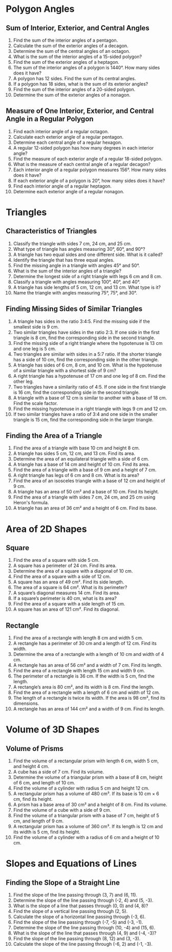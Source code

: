 # Polygon Angles

## Sum of Interior, Exterior, and Central Angles
1. Find the sum of the interior angles of a pentagon.
2. Calculate the sum of the exterior angles of a decagon.
3. Determine the sum of the central angles of an octagon.
4. What is the sum of the interior angles of a 15-sided polygon?
5. Find the sum of the exterior angles of a heptagon.
6. The sum of the interior angles of a polygon is 1440°. How many sides does it have?
7. A polygon has 12 sides. Find the sum of its central angles.
8. If a polygon has 18 sides, what is the sum of its exterior angles?
9. Find the sum of the interior angles of a 20-sided polygon.
10. Determine the sum of the exterior angles of a nonagon.

## Measure of One Interior, Exterior, and Central Angle in a Regular Polygon
1. Find each interior angle of a regular octagon.
2. Calculate each exterior angle of a regular pentagon.
3. Determine each central angle of a regular hexagon.
4. A regular 12-sided polygon has how many degrees in each interior angle?
5. Find the measure of each exterior angle of a regular 18-sided polygon.
6. What is the measure of each central angle of a regular decagon?
7. Each interior angle of a regular polygon measures 156°. How many sides does it have?
8. If each exterior angle of a polygon is 20°, how many sides does it have?
9. Find each interior angle of a regular heptagon.
10. Determine each exterior angle of a regular nonagon.

# Triangles

## Characteristics of Triangles
1. Classify the triangle with sides 7 cm, 24 cm, and 25 cm.
2. What type of triangle has angles measuring 30°, 60°, and 90°?
3. A triangle has two equal sides and one different side. What is it called?
4. Identify the triangle that has three equal angles.
5. Find the missing angle in a triangle with angles 45° and 50°.
6. What is the sum of the interior angles of a triangle?
7. Determine the longest side of a right triangle with legs 6 cm and 8 cm.
8. Classify a triangle with angles measuring 100°, 40°, and 40°.
9. A triangle has side lengths of 5 cm, 12 cm, and 13 cm. What type is it?
10. Name the triangle with angles measuring 75°, 75°, and 30°.

## Finding Missing Sides of Similar Triangles
1. A triangle has sides in the ratio 3:4:5. Find the missing side if the smallest side is 9 cm.
2. Two similar triangles have sides in the ratio 2:3. If one side in the first triangle is 8 cm, find the corresponding side in the second triangle.
3. Find the missing side of a right triangle where the hypotenuse is 13 cm and one leg is 5 cm.
4. Two triangles are similar with sides in a 5:7 ratio. If the shorter triangle has a side of 10 cm, find the corresponding side in the other triangle.
5. A triangle has sides of 6 cm, 8 cm, and 10 cm. What is the hypotenuse of a similar triangle with a shortest side of 9 cm?
6. A right triangle has a hypotenuse of 17 cm and one leg of 8 cm. Find the other leg.
7. Two triangles have a similarity ratio of 4:5. If one side in the first triangle is 16 cm, find the corresponding side in the second triangle.
8. A triangle with a base of 12 cm is similar to another with a base of 18 cm. Find the scale factor.
9. Find the missing hypotenuse in a right triangle with legs 9 cm and 12 cm.
10. If two similar triangles have a ratio of 3:4 and one side in the smaller triangle is 15 cm, find the corresponding side in the larger triangle.

## Finding the Area of a Triangle
1. Find the area of a triangle with base 10 cm and height 8 cm.
2. A triangle has sides 5 cm, 12 cm, and 13 cm. Find its area.
3. Determine the area of an equilateral triangle with a side of 6 cm.
4. A triangle has a base of 14 cm and height of 10 cm. Find its area.
5. Find the area of a triangle with a base of 9 cm and a height of 7 cm.
6. A right triangle has legs of 6 cm and 8 cm. What is its area?
7. Find the area of an isosceles triangle with a base of 12 cm and height of 9 cm.
8. A triangle has an area of 50 cm² and a base of 10 cm. Find its height.
9. Find the area of a triangle with sides 7 cm, 24 cm, and 25 cm using Heron's formula.
10. A triangle has an area of 36 cm² and a height of 6 cm. Find its base.

# Area of 2D Shapes

## Square
1. Find the area of a square with side 5 cm.
2. A square has a perimeter of 24 cm. Find its area.
3. Determine the area of a square with a diagonal of 10 cm.
4. Find the area of a square with a side of 12 cm.
5. A square has an area of 49 cm². Find its side length.
6. The area of a square is 64 cm². What is its perimeter?
7. A square’s diagonal measures 14 cm. Find its area.
8. If a square’s perimeter is 40 cm, what is its area?
9. Find the area of a square with a side length of 15 cm.
10. A square has an area of 121 cm². Find its diagonal.

## Rectangle
1. Find the area of a rectangle with length 8 cm and width 5 cm.
2. A rectangle has a perimeter of 30 cm and a length of 12 cm. Find its width.
3. Determine the area of a rectangle with a length of 10 cm and width of 4 cm.
4. A rectangle has an area of 56 cm² and a width of 7 cm. Find its length.
5. Find the area of a rectangle with length 15 cm and width 9 cm.
6. The perimeter of a rectangle is 36 cm. If the width is 5 cm, find the length.
7. A rectangle’s area is 80 cm², and its width is 8 cm. Find the length.
8. Find the area of a rectangle with a length of 6 cm and width of 12 cm.
9. The length of a rectangle is twice its width. If the area is 98 cm², find its dimensions.
10. A rectangle has an area of 144 cm² and a width of 9 cm. Find its length.

# Volume of 3D Shapes

## Volume of Prisms
1. Find the volume of a rectangular prism with length 6 cm, width 5 cm, and height 4 cm.
2. A cube has a side of 7 cm. Find its volume.
3. Determine the volume of a triangular prism with a base of 8 cm, height of 6 cm, and length of 10 cm.
4. Find the volume of a cylinder with radius 5 cm and height 12 cm.
5. A rectangular prism has a volume of 480 cm³. If its base is 10 cm × 6 cm, find its height.
6. A prism has a base area of 30 cm² and a height of 8 cm. Find its volume.
7. Find the volume of a cube with a side of 9 cm.
8. Find the volume of a triangular prism with a base of 7 cm, height of 5 cm, and length of 9 cm.
9. A rectangular prism has a volume of 360 cm³. If its length is 12 cm and its width is 5 cm, find its height.
10. Find the volume of a cylinder with a radius of 6 cm and a height of 10 cm.



# Slopes and Equations of Lines

## Finding the Slope of a Straight Line
1. Find the slope of the line passing through (3, 7) and (6, 11).
2. Determine the slope of the line passing through (-2, 4) and (5, -3).
3. What is the slope of a line that passes through (0, 0) and (4, 8)?
4. Find the slope of a vertical line passing through (2, 5).
5. Calculate the slope of a horizontal line passing through (-3, 6).
6. Find the slope of the line passing through (-7, -5) and (-3, -1).
7. Determine the slope of the line passing through (10, -4) and (15, 6).
8. What is the slope of the line that passes through (4, 9) and (-4, -3)?
9. Find the slope of the line passing through (8, 12) and (3, -3).
10. Calculate the slope of the line passing through (-6, 2) and (-1, -3).
